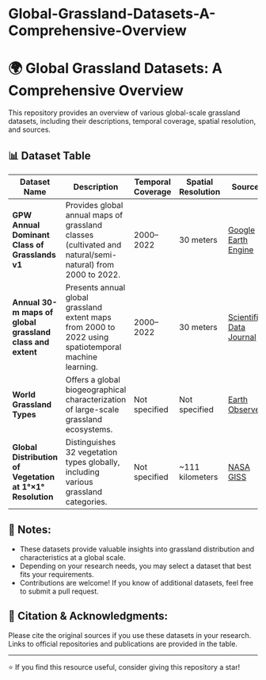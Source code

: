 # Global-Grassland-Datasets-A-Comprehensive-Overview

# 🌍 Global Grassland Datasets: A Comprehensive Overview

This repository provides an overview of various global-scale grassland datasets, including their descriptions, temporal coverage, spatial resolution, and sources.

## 📊 Dataset Table

| Dataset Name | Description | Temporal Coverage | Spatial Resolution | Source |
|-------------|-------------|-------------------|--------------------|--------|
| **GPW Annual Dominant Class of Grasslands v1** | Provides global annual maps of grassland classes (cultivated and natural/semi-natural) from 2000 to 2022. | 2000–2022 | 30 meters | [Google Earth Engine](https://developers.google.com/earth-engine/datasets/catalog/projects_global-pasture-watch_assets_ggc-30m_v1_grassland_c) |
| **Annual 30-m maps of global grassland class and extent** | Presents annual global grassland extent maps from 2000 to 2022 using spatiotemporal machine learning. | 2000–2022 | 30 meters | [Scientific Data Journal](https://www.nature.com/articles/s41597-024-04139-6) |
| **World Grassland Types** | Offers a global biogeographical characterization of large-scale grassland ecosystems. | Not specified | Not specified | [Earth Observer](https://www.earth.observer/datasets/world-grassland-types/) |
| **Global Distribution of Vegetation at 1°×1° Resolution** | Distinguishes 32 vegetation types globally, including various grassland categories. | Not specified | ~111 kilometers | [NASA GISS](https://data.giss.nasa.gov/landuse/vegeem.html) |

## 📌 Notes:
- These datasets provide valuable insights into grassland distribution and characteristics at a global scale.
- Depending on your research needs, you may select a dataset that best fits your requirements.
- Contributions are welcome! If you know of additional datasets, feel free to submit a pull request.

## 📢 Citation & Acknowledgments:
Please cite the original sources if you use these datasets in your research. Links to official repositories and publications are provided in the table.

---

⭐ If you find this resource useful, consider giving this repository a star!
